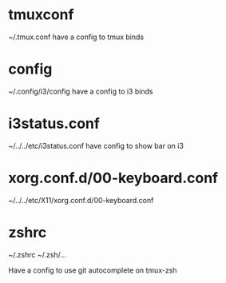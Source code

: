 # tmuxconf

~/.tmux.conf have a config to tmux binds

# config

~/.config/i3/config have a config to i3 binds

# i3status.conf

~/../../etc/i3status.conf have config to show bar on i3

# xorg.conf.d/00-keyboard.conf

~/../../etc/X11/xorg.conf.d/00-keyboard.conf

# zshrc

~/.zshrc
~/.zsh/...

Have a config to use git autocomplete on tmux-zsh

